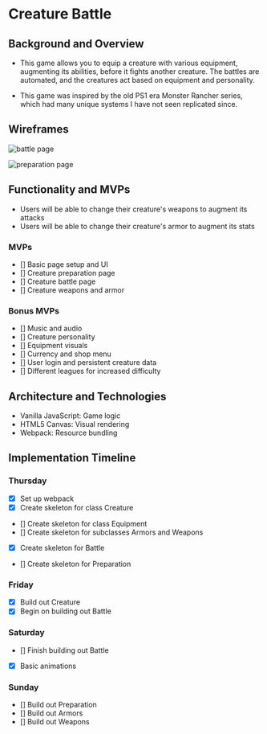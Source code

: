 # Creature Battle

## Background and Overview
* This game allows you to equip a creature with various equipment, augmenting its abilities, before it fights another creature.  The battles are automated, and the creatures act based on equipment and personality.

* This game was inspired by the old PS1 era Monster Rancher series, which had many unique systems I have not seen replicated since.

## Wireframes
![battle page](https://github.com/Mesona/creatureBattle/blob/master/docs/design/creatureBattle.jpg "Battle Page")

![preparation page](https://github.com/Mesona/creatureBattle/blob/master/docs/design/creaturePrep.jpg "Preparation Page")


## Functionality and MVPs
* Users will be able to change their creature's weapons to augment its attacks
* Users will be able to change their creature's armor to augment its stats

### MVPs
* [] Basic page setup and UI
* [] Creature preparation page
* [] Creature battle page
* [] Creature weapons and armor

### Bonus MVPs
* [] Music and audio
* [] Creature personality
* [] Equipment visuals
* [] Currency and shop menu
* [] User login and persistent creature data
* [] Different leagues for increased difficulty

## Architecture and Technologies
* Vanilla JavaScript: Game logic
* HTML5 Canvas: Visual rendering
* Webpack: Resource bundling

## Implementation Timeline
### Thursday
* [x] Set up webpack
* [x] Create skeleton for class Creature
* [] Create skeleton for class Equipment
* [] Create skeleton for subclasses Armors and Weapons
* [x] Create skeleton for Battle
* [] Create skeleton for Preparation

### Friday
* [x] Build out Creature
* [x] Begin on building out Battle

### Saturday
* [] Finish building out Battle
* [x] Basic animations

### Sunday
* [] Build out Preparation
* [] Build out Armors
* [] Build out Weapons
